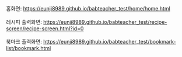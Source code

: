 홈화면: 
https://eunji8989.github.io/babteacher_test/home/home.html
<br><br>
레시피 출력화면: 
https://eunji8989.github.io/babteacher_test/recipe-screen/recipe-screen.html?id=0
<br><br>
북마크 출력화면: 
https://eunji8989.github.io/babteacher_test/bookmark-list/bookmark.html
<br><br>
